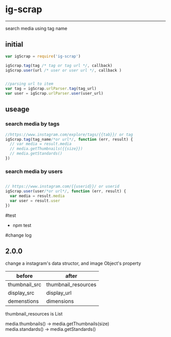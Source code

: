 # ig-scrap
----  

search media using tag name

## initial  

```javascript
var igScrap = require('ig-scrap')

igScrap.tag(tag /* tag or tag url */, callback)
igScrap.user(url /* user or user url */, callback )


//parsing url to item
var tag = igScrap.urlParser.tag(tag_url)
var user = igScrap.urlParser.user(user_url)

```

## useage  

### search media by tags

```javascript
//https://www.instagram.com/explore/tags/{{tab}}/ or tag
igScrap.tag(tag_name/*or url*/, function (err, result) {
  // var media = result.media
  // media.getThumbnails({{size}})
  // media.getStandards()
})

```
### search media by users

```javascript

// https://www.instagram.com/{{userid}}/ or userid
igScrap.user(user/*or url*/, function (err, result) {
  var media = result.media
  var user = result.user
})
```

#test
* npm test

#change log  

## 2.0.0
change a instagram's data structor, and image Object's property

| before      | after   |
| ------------- | ------ |
| thumbnail_src | thumbnail_resources |
| display_src | display_url |
| demenstions | dimensions |  

thumbnail_resources is List<Object>

media.thumbnails() -> media.getThumbnails(size)  
media.standards() -> media.getStandards()  
